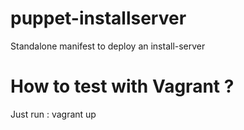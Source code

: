 puppet-installserver
====================

Standalone manifest to deploy an install-server


How to test with Vagrant ?
=============

Just run :
 vagrant up
